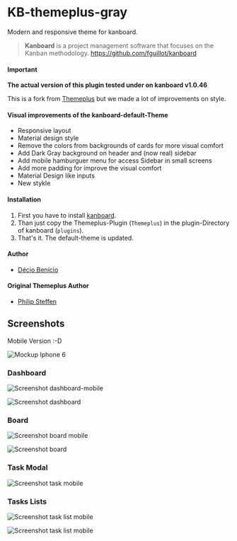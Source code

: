 # KB-themeplus-gray

Modern and responsive theme for kanboard. 

> **Kanboard** is a project management software that focuses on the Kanban methodology.
https://github.com/fguillot/kanboard



#### Important

**The actual version of this plugin tested under on kanboard v1.0.46**

This is a fork from [Themeplus](https://github.com/phsteffen/kanboard-themeplus) but we made a lot of improvements on style.



#### Visual improvements of the kanboard-default-Theme

* Responsive layout
* Material design style
* Remove the colors from backgrounds of cards for more visual comfort
* Add Dark Gray background on header and (now real) sidebar
* Add mobile hamburguer menu for access Sidebar in small screens
* Add more padding for improve the visual comfort
* Material Design like inputs
* New stykle 

#### Installation

1. First you have to install [kanboard](https://github.com/fguillot/kanboard).
2. Than just copy the Themeplus-Plugin (`Themeplus`) in the plugin-Directory
   of kanboard (`plugins`).
1. That's it. The default-theme is updated.


#### Author

* [Décio Benício](https://github.com/deciobenicio)

#### Original Themeplus Author

* [Philip Steffen](https://github.com/phsteffen)



## Screenshots

Mobile Version :-D

![Mockup Iphone 6](https://github.com/deciobenicio/kanboard-themeplus/raw/master/screenshots/iphone6-mockup.jpg)


### Dashboard

![Screenshot dashboard-mobile](https://github.com/deciobenicio/kanboard-themeplus/raw/master/screenshots/dashboard-mobile.png)

![Screenshot dashboard](https://github.com/deciobenicio/kanboard-themeplus/raw/master/screenshots/dashboard.png)

### Board

![Screenshot board mobile](https://github.com/deciobenicio/kanboard-themeplus/raw/master/screenshots/board-mobile.png)

![Screenshot board](https://github.com/deciobenicio/kanboard-themeplus/raw/master/screenshots/board.png)


### Task Modal

![Screenshot task mobile](https://github.com/deciobenicio/kanboard-themeplus/raw/master/screenshots/task.png)

### Tasks Lists

![Screenshot task list mobile](https://github.com/deciobenicio/kanboard-themeplus/raw/master/screenshots/list-tasks-mobile.png)

![Screenshot task list mobile](https://github.com/deciobenicio/kanboard-themeplus/raw/master/screenshots/list-tasks.png)

